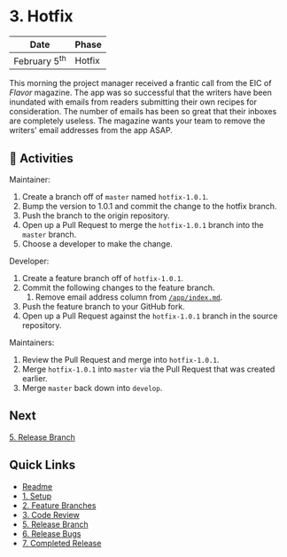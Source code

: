 # 3. Hotfix

| Date | Phase |
| --- | --- |
|  February 5<sup>th</sup> | Hotfix |

This morning the project manager received a frantic call from the EIC of _Flavor_ magazine. The app was so successful that the writers have been inundated with emails from readers submitting their own recipes for consideration. The number of emails has been so great that their inboxes are completely useless. The magazine wants your team to remove the writers' email addresses from the app ASAP.

## :running: Activities

Maintainer:

1. Create a branch off of `master` named `hotfix-1.0.1`.
2. Bump the version to 1.0.1 and commit the change to the hotfix branch.
3. Push the branch to the origin repository.
4. Open up a Pull Request to merge the `hotfix-1.0.1` branch into the `master` branch.
4. Choose a developer to make the change.

Developer:

1. Create a feature branch off of `hotfix-1.0.1`.
2. Commit the following changes to the feature branch.
    1. Remove email address column from [`/app/index.md`](/app/index.md).
3. Push the feature branch to your GitHub fork.
4. Open up a Pull Request against the `hotfix-1.0.1` branch in the source repository.

Maintainers:

1. Review the Pull Request and merge into `hotfix-1.0.1`.
2. Merge `hotfix-1.0.1` into `master` via the Pull Request that was created earlier.
3. Merge `master` back down into `develop`.


## Next

[5. Release Branch](5-release-branch.md)

## Quick Links

- [Readme](../readme.md)
- [1. Setup](1-setup.md)
- [2. Feature Branches](2-feature-branches.md)
- [3. Code Review](3-code-review.md)
- [5. Release Branch](5-release-branch.md)
- [6. Release Bugs](6-release-bugs.md)
- [7. Completed Release](7-completed-release.md)
